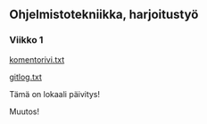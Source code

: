 ## Ohjelmistotekniikka, harjoitustyö

### Viikko 1
[komentorivi.txt](https://github.com/TeemuBergman/ot-harjoitustyo/blob/master/laskarit/viikko1/komentorivi.txt)

[gitlog.txt](https://github.com/TeemuBergman/ot-harjoitustyo/blob/master/laskarit/viikko1/gitlog.txt)

Tämä on lokaali päivitys!

Muutos!